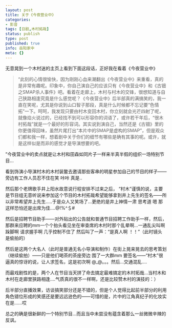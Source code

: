 ```yaml
---
layout: post
title: 关于《今夜营业中》
categories:
- 影音
tags: [日剧,木村拓哉]
status: publish
type: post
published: true
info: 岳阳家中
meta: {}
---
```

 无意晃到一个木村迷的主页上看到下面这段话，正好我在看着《今夜营业中》
 
> “此刻的心情很愉快，因为刚刚心血来潮翻出《今夜营业中》来重看，真的是非常有趣呢。印象中，你自己演自己的应该只有《今夜营业中》和《古钿之SMAP杀人事件》吧。看着在走廊上，木村与村木的交锋，很想知道与自己狭路相逢究竟是什么感觉呢？《今夜营业中》后半部真的满搞笑的，我一直在笑呢，尤其是你说到山口智子那段，真是什么时候都不忘记要“色情拓”一下。呵呵，我发现只要由村木变回木村，你立刻就会光芒四射了呢，就像焰火说过的，已经找不到可以形容你的词语了，或许若干年后，“很木村拓哉”就是一个最好的形容词。其实说到演自己，当然还是《古钿》里的你更值得回味，虽然片尾打出“本片中的SMAP是虚构的SMAP”，但是观众们都和我一样，想着剧中关于你们的细节有哪些是确有其事的呢。或许，就是这样似是而非的感觉才是导演想要的吧。
 
 ”今夜营业中的卖点就是让木村和田森如同片子一样来半真半假的组织一场特别节目...

看到饰演小导演村木的木村装鳖去邀请那些客串的明星参加自己的节目的样子——旁边有工作人员忍不住在笑 咔咔 真是..

然后那个老牌歌手井上阳水故意说行程安排不过来之后， “村木”谨慎的说，主要是节目组无意听说来参加这个节目的木村拓哉希望能够拿到井上先生的签名——所以非常希望井上先生.....于是众人又笑场了...更绝的是井上神情一肃 思考道 嗯 那这样恐怕还是出席为佳....@!%^＄#

然后是招聘节目助手——对外贴出的公告就和普通节目招聘工作助手一样，然后，那群来应聘的mm一个个抬头看见坐在审查席的木村时那个乱晕啊...一通乱尖叫啊跺脚啊 请求握手啊 几乎控制不住了 然后叫了一声：“是真人啊 ！！”（此时镜头是偷拍的）

然后是这两个大名人（此时是普通无名小导演和制作）在街上晃来晃去的思考策划（继续偷拍）——只是他们喝茶的茶座旁边 围了一大群mm 要签名——“村木”很逼真的惊讶的说，让人求签名，这是初次啊 @_@。。。然后...交通混乱....

而最戏剧性的是，两个人在节目当天拼了命去搞定最难搞定的木村拓哉...当村木和木村在走廊里狭路相逢....气质真的很不一样啊，还是比较赞木村的演技的：）

后半部分直播效果，访谈搞笑部分还是不错的，但是个人觉得比起前半部分的利用角色错位形成的笑感还是要远远逊色的——可惜的是，片中的江角真纪子的化妆实在是……哎

总之的确是很新鲜的一个特别节目...而且当中未尝没有蕴含着那么一丝微微辛辣的反讽。


